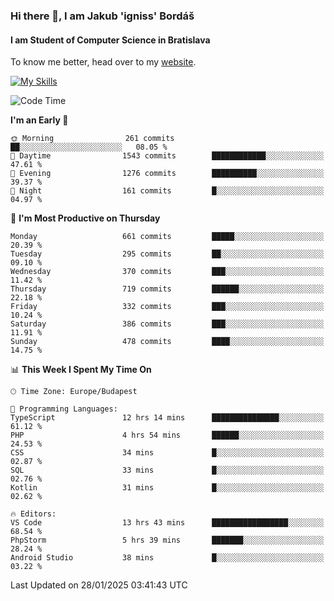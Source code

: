 ### Hi there 👋, I am Jakub 'igniss' Bordáš

#### I am Student of Computer Science in Bratislava
To know me better, head over to my [website](https://bordas.sk).

[![My Skills](https://skillicons.dev/icons?i=js,typescript,html,css,figma,svelte,vue,next,postgresql,nest,express,nodejs)](https://bordas.sk)


<!--START_SECTION:waka-->
![Code Time](http://img.shields.io/badge/Code%20Time-1%2C662%20hrs%2045%20mins-blue)

**I'm an Early 🐤** 

```text
🌞 Morning                261 commits         ██░░░░░░░░░░░░░░░░░░░░░░░   08.05 % 
🌆 Daytime                1543 commits        ████████████░░░░░░░░░░░░░   47.61 % 
🌃 Evening                1276 commits        ██████████░░░░░░░░░░░░░░░   39.37 % 
🌙 Night                  161 commits         █░░░░░░░░░░░░░░░░░░░░░░░░   04.97 % 
```
📅 **I'm Most Productive on Thursday** 

```text
Monday                   661 commits         █████░░░░░░░░░░░░░░░░░░░░   20.39 % 
Tuesday                  295 commits         ██░░░░░░░░░░░░░░░░░░░░░░░   09.10 % 
Wednesday                370 commits         ███░░░░░░░░░░░░░░░░░░░░░░   11.42 % 
Thursday                 719 commits         ██████░░░░░░░░░░░░░░░░░░░   22.18 % 
Friday                   332 commits         ███░░░░░░░░░░░░░░░░░░░░░░   10.24 % 
Saturday                 386 commits         ███░░░░░░░░░░░░░░░░░░░░░░   11.91 % 
Sunday                   478 commits         ████░░░░░░░░░░░░░░░░░░░░░   14.75 % 
```


📊 **This Week I Spent My Time On** 

```text
🕑︎ Time Zone: Europe/Budapest

💬 Programming Languages: 
TypeScript               12 hrs 14 mins      ███████████████░░░░░░░░░░   61.12 % 
PHP                      4 hrs 54 mins       ██████░░░░░░░░░░░░░░░░░░░   24.53 % 
CSS                      34 mins             █░░░░░░░░░░░░░░░░░░░░░░░░   02.87 % 
SQL                      33 mins             █░░░░░░░░░░░░░░░░░░░░░░░░   02.76 % 
Kotlin                   31 mins             █░░░░░░░░░░░░░░░░░░░░░░░░   02.62 % 

🔥 Editors: 
VS Code                  13 hrs 43 mins      █████████████████░░░░░░░░   68.54 % 
PhpStorm                 5 hrs 39 mins       ███████░░░░░░░░░░░░░░░░░░   28.24 % 
Android Studio           38 mins             █░░░░░░░░░░░░░░░░░░░░░░░░   03.22 % 
```


 Last Updated on 28/01/2025 03:41:43 UTC
<!--END_SECTION:waka-->

